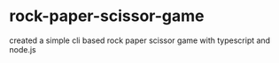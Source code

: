 # rock-paper-scissor-game
created a simple cli based rock paper scissor game with typescript and node.js
